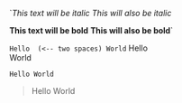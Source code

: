 
`*This text will be italic*
_This will also be italic_

**This text will be bold**
__This will also be bold__`

`Hello  (<-- two spaces)
World`
Hello  
World

`Hello
World`
 > Hello World
